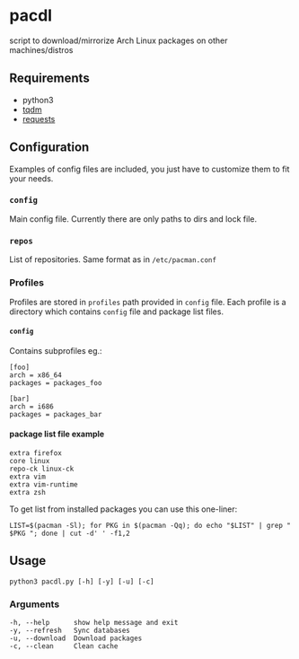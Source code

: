# pacdl
script to download/mirrorize Arch Linux packages on other machines/distros

## Requirements
* python3
* [tqdm](https://github.com/tqdm/tqdm)
* [requests](https://github.com/requests/requests)

## Configuration
Examples of config files are included, you just have to customize them to fit your needs.

### `config`
Main config file. Currently there are only paths to dirs and lock file.

### `repos`
List of repositories. Same format as in `/etc/pacman.conf`

### Profiles
Profiles are stored in `profiles` path provided in `config` file. Each profile is a directory which contains `config` file and package list files.

#### `config`
Contains subprofiles eg.:

    [foo]
    arch = x86_64
    packages = packages_foo

    [bar]
    arch = i686
    packages = packages_bar

#### package list file example

    extra firefox
    core linux
    repo-ck linux-ck
    extra vim
    extra vim-runtime
    extra zsh
    
To get list from installed packages you can use this one-liner:

    LIST=$(pacman -Sl); for PKG in $(pacman -Qq); do echo "$LIST" | grep " $PKG "; done | cut -d' ' -f1,2
       
## Usage
`python3 pacdl.py [-h] [-y] [-u] [-c]`

### Arguments
    -h, --help      show help message and exit
    -y, --refresh   Sync databases
    -u, --download  Download packages
    -c, --clean     Clean cache
